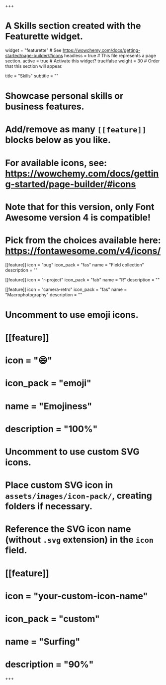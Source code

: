 +++
# A Skills section created with the Featurette widget.
widget = "featurette"  # See https://wowchemy.com/docs/getting-started/page-builder/#icons
headless = true  # This file represents a page section.
active = true  # Activate this widget? true/false
weight = 30  # Order that this section will appear.

title = "Skills"
subtitle = ""

# Showcase personal skills or business features.
# 
# Add/remove as many `[[feature]]` blocks below as you like.
# 
# For available icons, see: https://wowchemy.com/docs/getting-started/page-builder/#icons
# Note that for this version, only Font Awesome version 4 is compatible!
# Pick from the choices available here: https://fontawesome.com/v4/icons/

[[feature]]
  icon = "bug"
  icon_pack = "fas"
  name = "Field collection"
  description = ""

[[feature]]
  icon = "r-project"
  icon_pack = "fab"
  name = "R"
  description = ""

[[feature]]
  icon = "camera-retro"
  icon_pack = "fas"
  name = "Macrophotography"
  description = ""


# Uncomment to use emoji icons.
# [[feature]]
#  icon = ":smile:"
#  icon_pack = "emoji"
#  name = "Emojiness"
#  description = "100%"  

# Uncomment to use custom SVG icons.
# Place custom SVG icon in `assets/images/icon-pack/`, creating folders if necessary.
# Reference the SVG icon name (without `.svg` extension) in the `icon` field.
# [[feature]]
#  icon = "your-custom-icon-name"
#  icon_pack = "custom"
#  name = "Surfing"
#  description = "90%"

+++
